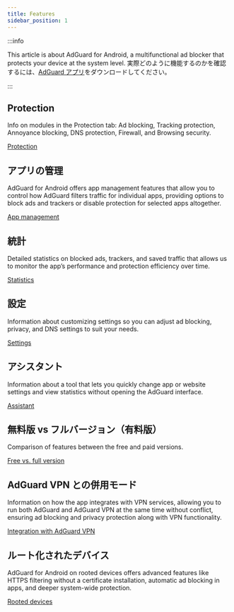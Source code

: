 ```yaml
---
title: Features
sidebar_position: 1
---
```


:::info

This article is about AdGuard for Android, a multifunctional ad blocker that protects your device at the system level. 実際どのように機能するのかを確認するには、[AdGuard アプリ](https://agrd.io/download-kb-adblock)をダウンロードしてください。

:::

## Protection

Info on modules in the Protection tab: Ad blocking, Tracking protection, Annoyance blocking, DNS protection, Firewall, and Browsing security.

[Protection](/adguard-for-android/features/protection/protection.md)

## アプリの管理

AdGuard for Android offers app management features that allow you to control how AdGuard filters traffic for individual apps, providing options to block ads and trackers or disable protection for selected apps altogether.

[App management](/adguard-for-android/features/app-management.md)

## 統計

Detailed statistics on blocked ads, trackers, and saved traffic that allows us to monitor the app’s performance and protection efficiency over time.

[Statistics](/adguard-for-android/features/statistics.md)

## 設定

Information about customizing settings so you can adjust ad blocking, privacy, and DNS settings to suit your needs.

[Settings](/adguard-for-android/features/settings.md)

## アシスタント

Information about a tool that lets you quickly change app or website settings and view statistics without opening the AdGuard interface.

[Assistant](/adguard-for-android/features/assistant.md)

## 無料版 vs フルバージョン（有料版）

Comparison of features between the free and paid versions.

[Free vs. full version](/adguard-for-android/features/free-vs-full.mdx)

## AdGuard VPN との併用モード

Information on how the app integrates with VPN services, allowing you to run both AdGuard and AdGuard VPN at the same time without conflict, ensuring ad blocking and privacy protection along with VPN functionality.

[Integration with AdGuard VPN](/adguard-for-android/features/integration-with-vpn.md)

## ルート化されたデバイス

AdGuard for Android on rooted devices offers advanced features like HTTPS filtering without a certificate installation, automatic ad blocking in apps, and deeper system-wide protection.

[Rooted devices](/adguard-for-android/features/rooted.md)
